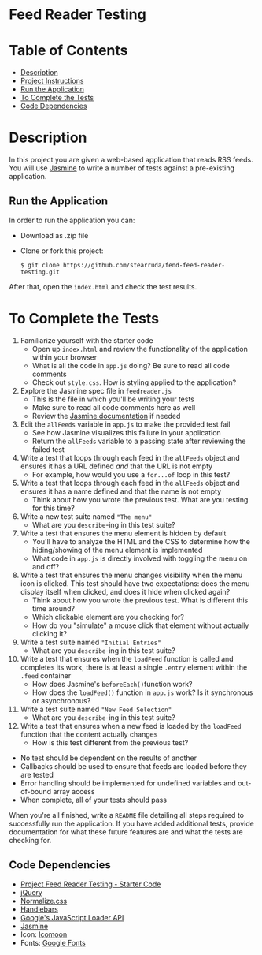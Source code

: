 Feed Reader Testing
===============================

# Table of Contents

* [Description](#description)
* [Project Instructions](#project-instructions)
* [Run the Application](#run-the-application)
* [To Complete the Tests](#to-complete-the-tests)
* [Code Dependencies](#code-dependencies)



# Description

In this project you are given a web-based application that reads RSS feeds. You will use [Jasmine](http://jasmine.github.io/) to write a number of tests against a pre-existing application.

## Run the Application

In order to run the application you can:

* Download as .zip file
* Clone or fork this project:

    ```
    $ git clone https://github.com/stearruda/fend-feed-reader-testing.git
    ```
After that, open the `index.html` and check the test results.


# To Complete the Tests

1. Familiarize yourself with the starter code
    * Open up `index.html` and review the functionality of the application within your browser
    * What is all the code in `app.js` doing? Be sure to read all code comments
    * Check out `style.css`. How is styling applied to the application?
2. Explore the Jasmine spec file in `feedreader.js`
    * This is the file in which you'll be writing your tests
    * Make sure to read all code comments here as well
    * Review the [Jasmine documentation](http://jasmine.github.io) if needed
3. Edit the `allFeeds` variable in `app.js` to make the provided test fail
    * See how Jasmine visualizes this failure in your application
    * Return the `allFeeds` variable to a passing state after reviewing the failed test
4. Write a test that loops through each feed in the `allFeeds` object and ensures it has a URL defined _and_ that the URL is not empty
    * For example, how would you use a `for...of` loop in this test?
5. Write a test that loops through each feed in the `allFeeds` object and ensures it has a name defined and that the name is not empty
    * Think about how you wrote the previous test. What are you testing for this time?
6. Write a new test suite named `"The menu"`
    * What are you `describe`-ing in this test suite?
7. Write a test that ensures the menu element is hidden by default
    * You'll have to analyze the HTML and the CSS to determine how the hiding/showing of the menu element is implemented
    * What code in `app.js` is directly involved with toggling the menu on and off?
8. Write a test that ensures the menu changes visibility when the menu icon is clicked. This test should have two expectations: does the menu display itself when clicked, and does it hide when clicked again?
    * Think about how you wrote the previous test. What is different this time around?
    * Which clickable element are you checking for?
    * How do you "simulate" a mouse click that element without actually clicking it?
9. Write a test suite named `"Initial Entries"`
    * What are you `describe`-ing in this test suite?
10. Write a test that ensures when the `loadFeed` function is called and completes its work, there is at least a single `.entry` element within the `.feed` container
    * How does Jasmine's `beforeEach()`function work?
    * How does the `loadFeed()` function in `app.js` work? Is it synchronous or asynchronous?
11. Write a test suite named `"New Feed Selection"`
    * What are you `describe`-ing in this test suite?
12. Write a test that ensures when a new feed is loaded by the `loadFeed` function that the content actually changes
    * How is this test different from the previous test?

 * No test should be dependent on the results of another
 * Callbacks should be used to ensure that feeds are loaded before they are tested
 * Error handling should be implemented for undefined variables and out-of-bound array access
 * When complete, all of your tests should pass

When you're all finished, write a `README` file detailing all steps required to successfully run the application. If you have added additional tests, provide documentation for what these future features are and what the tests are checking for.

## Code Dependencies

* [Project Feed Reader Testing - Starter Code](https://github.com/udacity/frontend-nanodegree-feedreader)
* [jQuery](https://jquery.com/)
* [Normalize.css](https://necolas.github.io/normalize.css/)
* [Handlebars](https://handlebarsjs.com/)
* [Google's JavaScript Loader API](https://www.google.com/jsapi)
* [Jasmine](https://jasmine.github.io/)
* Icon: [Icomoon](https://icomoon.io/)
* Fonts: [Google Fonts](https://fonts.google.com/)
